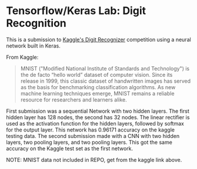 # Tensorflow/Keras Lab: Digit Recognition

This is a submission to [Kaggle's Digit Recognizer](https://www.kaggle.com/c/digit-recognizer) competition using a neural network built in Keras.

From Kaggle:

> MNIST ("Modified National Institute of Standards and Technology") is the de facto “hello world” dataset of computer vision. Since its release in 1999, this classic dataset of handwritten images has served as the basis for benchmarking classification algorithms. As new machine learning techniques emerge, MNIST remains a reliable resource for researchers and learners alike.

First submission was a sequential Network with two hidden layers. The first hidden layer has 128 nodes, the second has 32 nodes. The linear rectifier is used as the activation function for the hidden layers, followed by softmax for the output layer.  This network has 0.96171 accuracy on the kaggle testing data.  The second submission made with a CNN with two hidden layers, two pooling layers, and two pooling layers.  This got the same accuracy on the Kaggle test set as the first network.  

NOTE: MNIST data not included in REPO, get from the kaggle link above.
